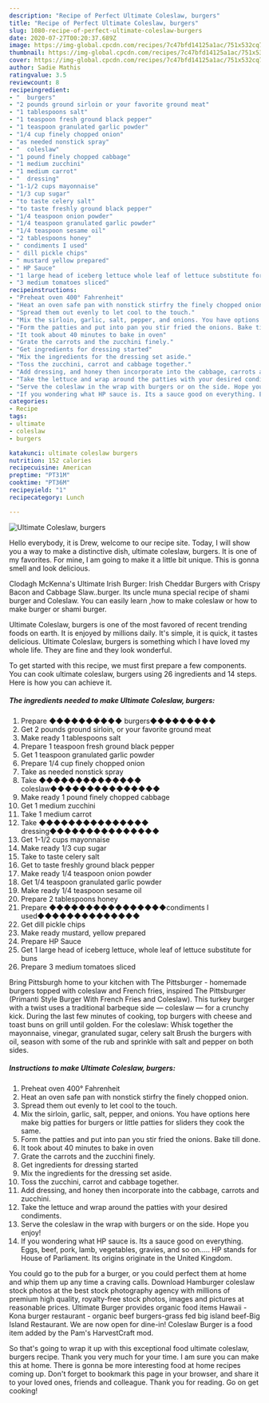 ```yaml
---
description: "Recipe of Perfect Ultimate Coleslaw, burgers"
title: "Recipe of Perfect Ultimate Coleslaw, burgers"
slug: 1080-recipe-of-perfect-ultimate-coleslaw-burgers
date: 2020-07-27T00:20:37.689Z
image: https://img-global.cpcdn.com/recipes/7c47bfd14125a1ac/751x532cq70/ultimate-coleslaw-burgers-recipe-main-photo.jpg
thumbnail: https://img-global.cpcdn.com/recipes/7c47bfd14125a1ac/751x532cq70/ultimate-coleslaw-burgers-recipe-main-photo.jpg
cover: https://img-global.cpcdn.com/recipes/7c47bfd14125a1ac/751x532cq70/ultimate-coleslaw-burgers-recipe-main-photo.jpg
author: Sadie Mathis
ratingvalue: 3.5
reviewcount: 8
recipeingredient:
- "  burgers"
- "2 pounds ground sirloin or your favorite ground meat"
- "1 tablespoons salt"
- "1 teaspoon fresh ground black pepper"
- "1 teaspoon granulated garlic powder"
- "1/4 cup finely chopped onion"
- "as needed nonstick spray"
- "  coleslaw"
- "1 pound finely chopped cabbage"
- "1 medium zucchini"
- "1 medium carrot"
- "  dressing"
- "1-1/2 cups mayonnaise"
- "1/3 cup sugar"
- "to taste celery salt"
- "to taste freshly ground black pepper"
- "1/4 teaspoon onion powder"
- "1/4 teaspoon granulated garlic powder"
- "1/4 teaspoon sesame oil"
- "2 tablespoons honey"
- " condiments I used"
- " dill pickle chips"
- " mustard yellow prepared"
- " HP Sauce"
- "1 large head of iceberg lettuce whole leaf of lettuce substitute for buns"
- "3 medium tomatoes sliced"
recipeinstructions:
- "Preheat oven 400° Fahrenheit"
- "Heat an oven safe pan with nonstick stirfry the finely chopped onion."
- "Spread them out evenly to let cool to the touch."
- "Mix the sirloin, garlic, salt, pepper, and onions. You have options here make big patties for burgers or little patties for sliders they cook the same."
- "Form the patties and put into pan you stir fried the onions. Bake till done."
- "It took about 40 minutes to bake in oven"
- "Grate the carrots and the zucchini finely."
- "Get ingredients for dressing started"
- "Mix the ingredients for the dressing set aside."
- "Toss the zucchini, carrot and cabbage together."
- "Add dressing, and honey then incorporate into the cabbage, carrots and zucchini."
- "Take the lettuce and wrap around the patties with your desired condiments."
- "Serve the coleslaw in the wrap with burgers or on the side. Hope you enjoy!"
- "If you wondering what HP sauce is. Its a sauce good on everything. Eggs, beef, pork, lamb, vegetables, gravies, and so on..... HP stands for House of Parliament. Its origins originate in the United Kingdom."
categories:
- Recipe
tags:
- ultimate
- coleslaw
- burgers

katakunci: ultimate coleslaw burgers 
nutrition: 152 calories
recipecuisine: American
preptime: "PT31M"
cooktime: "PT36M"
recipeyield: "1"
recipecategory: Lunch

---
```



![Ultimate Coleslaw, burgers](https://img-global.cpcdn.com/recipes/7c47bfd14125a1ac/751x532cq70/ultimate-coleslaw-burgers-recipe-main-photo.jpg)

Hello everybody, it is Drew, welcome to our recipe site. Today, I will show you a way to make a distinctive dish, ultimate coleslaw, burgers. It is one of my favorites. For mine, I am going to make it a little bit unique. This is gonna smell and look delicious.

Clodagh McKenna&#39;s Ultimate Irish Burger: Irish Cheddar Burgers with Crispy Bacon and Cabbage Slaw..burger. Its uncle muna special recipe of shami burger and Coleslaw. You can easily learn ,how to make coleslaw or how to make burger or shami burger.

Ultimate Coleslaw, burgers is one of the most favored of recent trending foods on earth. It is enjoyed by millions daily. It's simple, it is quick, it tastes delicious. Ultimate Coleslaw, burgers is something which I have loved my whole life. They are fine and they look wonderful.


To get started with this recipe, we must first prepare a few components. You can cook ultimate coleslaw, burgers using 26 ingredients and 14 steps. Here is how you can achieve it.

<!--inarticleads1-->

##### The ingredients needed to make Ultimate Coleslaw, burgers:

1. Prepare  ◆◆◆◆◆◆◆◆◆◆ burgers◆◆◆◆◆◆◆◆◆
1. Get 2 pounds ground sirloin, or your favorite ground meat
1. Make ready 1 tablespoons salt
1. Prepare 1 teaspoon fresh ground black pepper
1. Get 1 teaspoon granulated garlic powder
1. Prepare 1/4 cup finely chopped onion
1. Take as needed nonstick spray
1. Take  ◆◆◆◆◆◆◆◆◆◆◆◆◆◆ coleslaw◆◆◆◆◆◆◆◆◆◆◆◆◆◆◆
1. Make ready 1 pound finely chopped cabbage
1. Get 1 medium zucchini
1. Take 1 medium carrot
1. Take  ◆◆◆◆◆◆◆◆◆◆◆◆◆◆◆ dressing◆◆◆◆◆◆◆◆◆◆◆◆◆◆◆
1. Get 1-1/2 cups mayonnaise
1. Make ready 1/3 cup sugar
1. Take to taste celery salt
1. Get to taste freshly ground black pepper
1. Make ready 1/4 teaspoon onion powder
1. Get 1/4 teaspoon granulated garlic powder
1. Make ready 1/4 teaspoon sesame oil
1. Prepare 2 tablespoons honey
1. Prepare  ◆◆◆◆◆◆◆◆◆◆◆◆◆◆◆◆condiments I used◆◆◆◆◆◆◆◆◆◆◆◆◆◆
1. Get  dill pickle chips
1. Make ready  mustard, yellow prepared
1. Prepare  HP Sauce
1. Get 1 large head of iceberg lettuce, whole leaf of lettuce substitute for buns
1. Prepare 3 medium tomatoes sliced


Bring Pittsburgh home to your kitchen with The Pittsburger - homemade burgers topped with coleslaw and French fries, inspired The Pittsburger (Primanti Style Burger With French Fries and Coleslaw). This turkey burger with a twist uses a traditional barbeque side — coleslaw — for a crunchy kick. During the last few minutes of cooking, top burgers with cheese and toast buns on grill until golden. For the coleslaw: Whisk together the mayonnaise, vinegar, granulated sugar, celery salt Brush the burgers with oil, season with some of the rub and sprinkle with salt and pepper on both sides. 

<!--inarticleads2-->

##### Instructions to make Ultimate Coleslaw, burgers:

1. Preheat oven 400° Fahrenheit
1. Heat an oven safe pan with nonstick stirfry the finely chopped onion.
1. Spread them out evenly to let cool to the touch.
1. Mix the sirloin, garlic, salt, pepper, and onions. You have options here make big patties for burgers or little patties for sliders they cook the same.
1. Form the patties and put into pan you stir fried the onions. Bake till done.
1. It took about 40 minutes to bake in oven
1. Grate the carrots and the zucchini finely.
1. Get ingredients for dressing started
1. Mix the ingredients for the dressing set aside.
1. Toss the zucchini, carrot and cabbage together.
1. Add dressing, and honey then incorporate into the cabbage, carrots and zucchini.
1. Take the lettuce and wrap around the patties with your desired condiments.
1. Serve the coleslaw in the wrap with burgers or on the side. Hope you enjoy!
1. If you wondering what HP sauce is. Its a sauce good on everything. Eggs, beef, pork, lamb, vegetables, gravies, and so on..... HP stands for House of Parliament. Its origins originate in the United Kingdom.


You could go to the pub for a burger, or you could perfect them at home and whip them up any time a craving calls. Download Hamburger coleslaw stock photos at the best stock photography agency with millions of premium high quality, royalty-free stock photos, images and pictures at reasonable prices. Ultimate Burger provides organic food items Hawaii - Kona burger restaurant - organic beef burgers-grass fed big island beef-Big Island Restaurant. We are now open for dine-in! Coleslaw Burger is a food item added by the Pam&#39;s HarvestCraft mod. 

So that's going to wrap it up with this exceptional food ultimate coleslaw, burgers recipe. Thank you very much for your time. I am sure you can make this at home. There is gonna be more interesting food at home recipes coming up. Don't forget to bookmark this page in your browser, and share it to your loved ones, friends and colleague. Thank you for reading. Go on get cooking!
